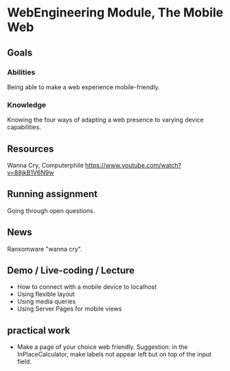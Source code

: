 # WebEngineering Module, The Mobile Web

## Goals

### Abilities
Being able to make a web experience mobile-friendly.

### Knowledge
Knowing the four ways of adapting a web presence to varying
device capabilities.

## Resources

Wanna Cry, Computerphile
https://www.youtube.com/watch?v=88jkB1V6N9w

## Running assignment

Going through open questions.

## News

Ransomware "wanna cry".

## Demo / Live-coding / Lecture

- How to connect with a mobile device to localhost
- Using flexible layout
- Using media queries
- Using Server Pages for mobile views

## practical work

- Make a page of your choice web friendly.
  Suggestion: in the InPlaceCalculator, make labels not appear left but on top of the input field.
